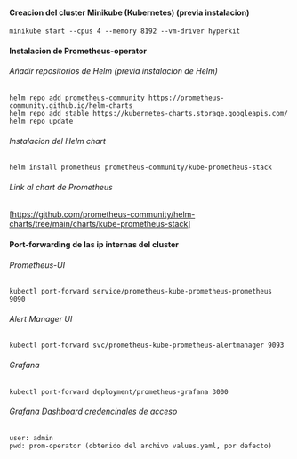 #### Creacion del cluster Minikube (Kubernetes) (previa instalacion)
    minikube start --cpus 4 --memory 8192 --vm-driver hyperkit

#### Instalacion de Prometheus-operator
###### Añadir repositorios de Helm  (previa instalacion de Helm)
    helm repo add prometheus-community https://prometheus-community.github.io/helm-charts
    helm repo add stable https://kubernetes-charts.storage.googleapis.com/
    helm repo update

###### Instalacion del Helm chart 
    helm install prometheus prometheus-community/kube-prometheus-stack

###### Link al chart de Prometheus
[https://github.com/prometheus-community/helm-charts/tree/main/charts/kube-prometheus-stack]


#### Port-forwarding de las ip internas del cluster
###### Prometheus-UI
    kubectl port-forward service/prometheus-kube-prometheus-prometheus 9090

###### Alert Manager UI
    kubectl port-forward svc/prometheus-kube-prometheus-alertmanager 9093

###### Grafana
    kubectl port-forward deployment/prometheus-grafana 3000

###### Grafana Dashboard credencinales de acceso
    user: admin
    pwd: prom-operator (obtenido del archivo values.yaml, por defecto)
